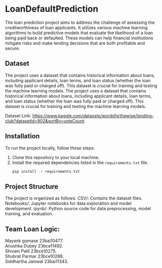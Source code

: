 # LoanDefaultPrediction
The loan prediction project aims to address the challenge of assessing the creditworthiness of loan applicants. It utilizes various machine learning algorithms to build predictive models that evaluate the likelihood of a loan being paid back or defaulted. These models can help financial institutions mitigate risks and make lending decisions that are both profitable and secure.

## Dataset
The project uses a dataset that contains historical information about loans, including applicant details, loan terms, and loan status (whether the loan was fully paid or charged off). This dataset is crucial for training and testing the machine learning models.
The project uses a dataset that contains historical information about loans, including applicant details, loan terms, and loan status (whether the loan was fully paid or charged off). This dataset is crucial for training and testing the machine learning models. 

Dataset Link: https://www.kaggle.com/datasets/wordsforthewise/lending-club?datasetId=902&sortBy=voteCount

## Installation
To run the project locally, follow these steps:
1. Clone this repository to your local machine.
2. Install the required dependencies listed in the `requirements.txt` file.
   ```bash
   pip install -r requirements.txt
## Project Structure
The project is organized as follows:
CSV/: Contains the dataset files.
Notebooks/: Jupyter notebooks for data exploration and model development.
ipynb/: Python source code for data preprocessing, model training, and evaluation.
## Team Loan Logic:
Mayank gomase 23bai10477.  
Anushka Dubey 23bce11492.  
Shivam Patil 23bce10275.  
Shubrat Parmar 23bce10288.  
Siddhartha Jaiswal 23bai11343.  


